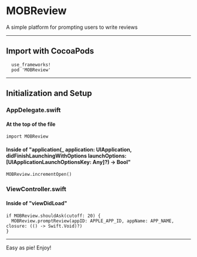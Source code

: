 # MOBReview
A simple platform for prompting users to write reviews
***
## Import with CocoaPods
```
  use_frameworks!
  pod 'MOBReview'
```
***
## Initialization and Setup
### AppDelegate.swift
#### At the top of the file
```
import MOBReview
```
#### Inside of "application(_ application: UIApplication, didFinishLaunchingWithOptions launchOptions: [UIApplicationLaunchOptionsKey: Any]?) -> Bool"
```
MOBReview.incrementOpen()
```
### ViewController.swift
#### Inside of "viewDidLoad"
```
if MOBReview.shouldAsk(cutoff: 20) {
  MOBReview.promptReview(appID: APPLE_APP_ID, appName: APP_NAME, closure: (() -> Swift.Void)?)
}
```
***
Easy as pie! Enjoy!

